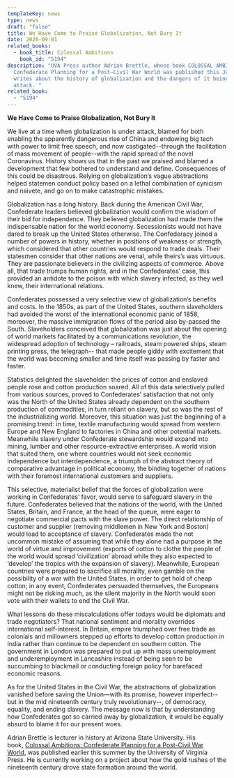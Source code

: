 ```yaml
---
templateKey: news
type: news
draft: "false"
title: We Have Come to Praise Globalization, Not Bury It
date: 2020-09-01
related_books:
  - book_title: Colossal Ambitions
    book_id: "5194"
description: "UVA Press author Adrian Brettle, whose book COLOSSAL AMBITIONS:
  Confederate Planning for a Post–Civil War World was published this July,
  writes about the history of globalization and the dangers of it being under
  attack. "
related_book:
  - "5194"
---
```

**We Have Come to Praise Globalization, Not Bury It**

We live at a time when globalization is under attack, blamed for both enabling the apparently dangerous rise of China and endowing big tech with power to limit free speech, and now castigated--through the facilitation of mass movement of people--with the rapid spread of the novel Coronavirus. History shows us that in the past we praised and blamed a development that few bothered to understand and define. Consequences of this could be disastrous. Relying on globalization’s vague abstractions helped statemen conduct policy based on a lethal combination of cynicism and naivete, and go on to make catastrophic mistakes.

Globalization has a long history. Back during the American Civil War, Confederate leaders believed globalization would confirm the wisdom of their bid for independence. They believed globalization had made them the indispensable nation for the world economy. Secessionists would not have dared to break up the United States otherwise. The Confederacy joined a number of powers in history, whether in positions of weakness or strength, which considered that other countries would respond to trade deals. Their statesmen consider that other nations are venal, while theirs’s was virtuous. They are passionate believers in the civilizing aspects of commerce. Above all, that trade trumps human rights, and in the Confederates’ case, this provided an antidote to the poison with which slavery infected, as they well knew, their international relations.

Confederates possessed a very selective view of globalization’s benefits and costs. In the 1850s, as part of the United States, southern slaveholders had avoided the worst of the international economic panic of 1858, moreover, the massive immigration flows of the period also by-passed the South. Slaveholders conceived that globalization was just about the opening of world markets facilitated by a communications revolution, the widespread adoption of technology – railroads, steam powered ships, steam printing press, the telegraph-- that made people giddy with excitement that the world was becoming smaller and time itself was passing by faster and faster.

Statistics delighted the slaveholder: the prices of cotton and enslaved people rose and cotton production soared. All of this data selectively pulled from various sources, proved to Confederates’ satisfaction that not only was the North of the United States already dependent on the southern production of commodities, in turn reliant on slavery, but so was the rest of the industrializing world. Moreover, this situation was just the beginning of a promising trend: in time, textile manufacturing would spread from western Europe and New England to factories in China and other potential markets. Meanwhile slavery under Confederate stewardship would expand into mining, lumber and other resource-extractive enterprises. A world vision that suited them, one where countries would not seek economic independence but interdependence, a triumph of the abstract theory of comparative advantage in political economy, the binding together of nations with their foremost international customers and suppliers.

This selective, materialist belief that the forces of globalization were working in Confederates’ favor, would serve to safeguard slavery in the future. Confederates believed that the nations of the world, with the United States, Britain, and France, at the head of the queue, were eager to negotiate commercial pacts with the slave power. The direct relationship of customer and supplier (removing middlemen in New York and Boston) would lead to acceptance of slavery. Confederates made the not uncommon mistake of assuming that while they alone had a purpose in the world of virtue and improvement (exports of cotton to clothe the people of the world would spread ‘civilization’ abroad while they also expected to ‘develop’ the tropics with the expansion of slavery). Meanwhile, European countries were prepared to sacrifice all morality, even gamble on the possibility of a war with the United States, in order to get hold of cheap cotton; in any event, Confederates persuaded themselves, the Europeans might not be risking much, as the silent majority in the North would soon vote with their wallets to end the Civil War.

What lessons do these miscalculations offer todays would be diplomats and trade negotiators? That national sentiment and morality overrides international self-interest. In Britain, empire triumphed over free trade as colonials and millowners stepped up efforts to develop cotton production in India rather than continue to be dependent on southern cotton. The government in London was prepared to put up with mass unemployment and underemployment in Lancashire instead of being seen to be succumbing to blackmail or conducting foreign policy for barefaced economic reasons.

As for the United States in the Civil War, the abstractions of globalization vanished before saving the Union—with its promise, however imperfect--but in the mid nineteenth century truly revolutionary--, of democracy, equality, and ending slavery. The message now is that by understanding how Confederates got so carried away by globalization, it would be equally absurd to blame it for our present woes.

Adrian Brettle is lecturer in history at Arizona State University. His book, [Colossal Ambitions: Confederate Planning for a Post-Civil War World,](https://www.upress.virginia.edu/title/5194) was published earlier this summer by the University of Virginia Press. He is currently working on a project about how the gold rushes of the nineteenth century drove state formation around the world.